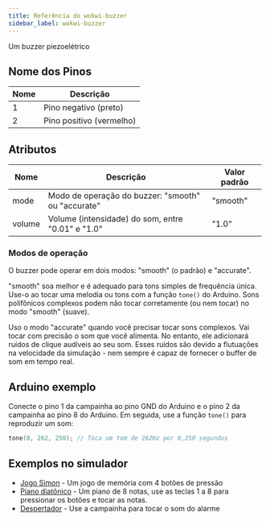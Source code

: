 ```yaml
---
title: Referência do wokwi-buzzer
sidebar_label: wokwi-buzzer
---
```


Um buzzer piezoelétrico

<wokwi-buzzer />

## Nome dos Pinos

| Nome | Descrição                |
| ---- | ------------------------ |
| 1    | Pino negativo (preto)    |
| 2    | Pino positivo (vermelho) |

## Atributos

| Nome   | Descrição                                          | Valor padrão  |
| ------ | -------------------------------------------------- | ------------- |
| mode   | Modo de operação do buzzer: "smooth" ou "accurate" | "smooth"      |
| volume | Volume (intensidade) do som, entre "0.01" e "1.0"  | "1.0"         |

### Modos de operação

O buzzer pode operar em dois modos: "smooth" (o padrão) e "accurate".

"smooth" soa melhor e é adequado para tons simples de frequência única. Use-o
ao tocar uma melodia ou tons com a função `tone()` do Arduino. Sons polifônicos complexos
podem não tocar corretamente (ou nem tocar) no modo "smooth" (suave).

Uso o modo "accurate" quando você precisar tocar sons complexos. Vai tocar com precisão
o som que você alimenta. No entanto, ele adicionará ruídos de clique audíveis ao seu som. Esses ruídos
são devido a flutuações na velocidade da simulação - nem sempre é capaz de fornecer o
buffer de som em tempo real.

## Arduino exemplo

Conecte o pino 1 da campainha ao pino GND do Arduino e o pino 2 da campainha ao pino 8 do Arduino. Em seguida, use a função `tone()` para reproduzir um som:

```cpp
tone(8, 262, 250); // Toca um tom de 262Hz por 0,250 segundos
```

## Exemplos no simulador

- [Jogo Simon](https://wokwi.com/arduino/libraries/demo/simon-game) - Um jogo de memória com 4 botões de pressão
- [Piano diatônico](https://wokwi.com/arduino/projects/291958456169005577) - Um piano de 8 notas, use as teclas 1 a 8 para pressionar os botões e tocar as notas.
- [Despertador](https://wokwi.com/playground/alarm-clock) - Use a campainha para tocar o som do alarme
